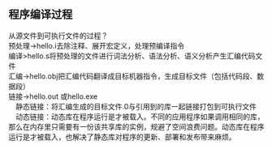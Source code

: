 ## 程序编译过程
从源文件到可执行文件的过程？  
预处理->hello.i去除注释、展开宏定义，处理预编译指令  
编译>hello.s将预处理的文件进行词法分析、语法分析、语义分析产生汇编代码文件  
汇编->hello.obj把汇编代码翻译成目标机器指令，生成目标文件（包括代码段、数据段）  
链接->hello.out 或hello.exe  
　静态链接：将汇编生成的目标文件.0与引用到的库一起链接打包到可执行文件  
　动态链接：动态库在程序运行是才被载入。不同的应用程序如果调用相同的库，那么在内存里只需要有一份该共享库的实例，规避了空间浪费问题。动态库在程序运行是才被载入，也解决了静态库对程序的更新、部署和发布带来麻烦。
